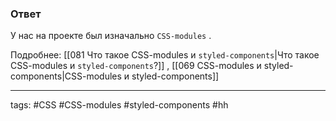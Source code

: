 ### Ответ

У нас на проекте был изначально `CSS-modules` .

Подробнее: [[081 Что такое CSS-modules и `styled-components`|Что такое CSS-modules и `styled-components`?]] , [[069 CSS-modules и styled-components|CSS-modules и styled-components]]

____
tags: #CSS #CSS-modules #styled-components #hh